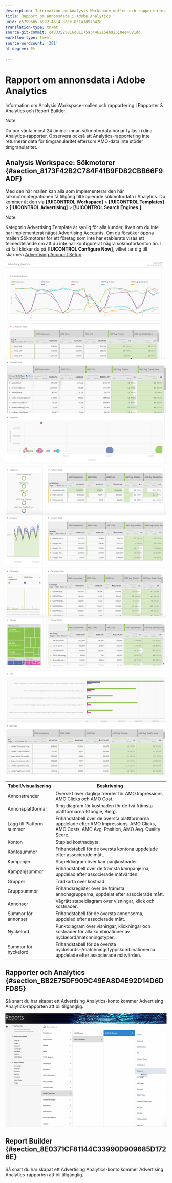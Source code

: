 ```yaml
---
description: Information om Analysis Workspace-mallen och rapportering i Rapporter & Analytics och Report Builder.
title: Rapport om annonsdata i Adobe Analytics
uuid: e57996b5-b922-4614-8cee-0c1a7d97b428
translation-type: tm+mt
source-git-commit: c4833525816d81175a3446215eb92310ee4021dd
workflow-type: tm+mt
source-wordcount: '381'
ht-degree: 5%

---
```



# Rapport om annonsdata i Adobe Analytics

Information om Analysis Workspace-mallen och rapportering i Rapporter &amp; Analytics och Report Builder.

>[!NOTE]
>
>Du bör vänta minst 24 timmar innan sökmotordata börjar fyllas i i dina Analytics-rapporter. Observera också att Analytics-rapportering inte returnerar data för timgranularitet eftersom AMO-data inte stöder timgranularitet.

## Analysis Workspace: Sökmotorer {#section_8173F42B2C784F41B9FD82CBB66F9ADF}

Med den här mallen kan alla som implementerar den här sökmotorintegrationen få tillgång till kopierade sökmotordata i Analytics. Du kommer åt den via **[!UICONTROL Workspace]** > **[!UICONTROL Templates]** > **[!UICONTROL Advertising]** > **[!UICONTROL Search Engines.]**

>[!NOTE]
>
>Kategorin Advertising Template är synlig för alla kunder, även om du inte har implementerat något Advertising Accounts. Om du försöker öppna mallen Sökmotorer för ett företag som inte har etablerats visas ett felmeddelande om att du inte har konfigurerat några sökmotorkonton än. I så fall klickar du på **[!UICONTROL Configure Now]**, vilket tar dig till skärmen [Advertising Account Setup](/help/integrate/c-advertising-analytics/c-adanalytics-workflow/aa-create-ad-account.md) .

![](assets/aa_aw.png)  ![](assets/aa_aw2.png) ![](assets/aa_aw3.png) ![](assets/aa_aw4.png)  ![](assets/aa_aw5.png) ![](assets/aa_aw6.png)

| Tabell/visualisering | Beskrivning |
|--- |--- |
| Annonstrender | Översikt över dagliga trender för AMO Impressions, AMO Clicks och AMO Cost. |
| Annonsplattformar | Ring diagram för kostnaden för de två främsta plattformarna (Google, Bing). |
| Lägg till Platform-summor | Frihandstabell över de översta plattformarna uppdelade efter AMO Impressions, AMO Clicks, AMO Costs, AMO Avg. Position, AMO Avg. Quality Score. |
| Konton | Staplad kostnadsyta. |
| Kontosummor | Frihandstabell för de översta kontona uppdelade efter associerade mått. |
| Kampanjer | Stapeldiagram över kampanjkostnader. |
| Kampanjsummor | Frihandstabell över de främsta kampanjerna, uppdelad efter associerade mätvärden. |
| Grupper | Trädkarta över kostnad. |
| Gruppsummor | Frihandsregister över de främsta annonsgrupperna, uppdelat efter associerade mått. |
| Annonser | Vågrätt stapeldiagram över visningar, klick och kostnader. |
| Summor för annonser | Frihandstabell för de översta annonserna, uppdelad efter associerade mått. |
| Nyckelord | Punktdiagram över visningar, klickningar och kostnader för alla kombinationer av nyckelord/matchningstyper. |
| Summor för nyckelord | Frihandstabell för de översta nyckelords-/matchningstyppskombinationerna uppdelade efter associerade mätvärden. |

## Rapporter och Analytics {#section_BB2E75DF909C49EA8D4E92D14D6DFD85}

Så snart du har skapat ett Advertising Analytics-konto kommer Advertising Analytics-rapporten att bli tillgänglig.

![](assets/aa_randa.png)

## Report Builder {#section_8E0371CF81144C33990D909685D1726E}

Så snart du har skapat ett Advertising Analytics-konto kommer Advertising Analytics-rapporten att bli tillgänglig.
